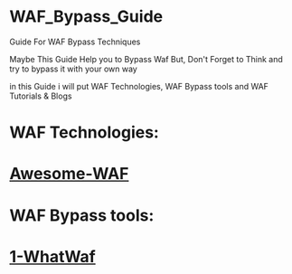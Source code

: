 # WAF_Bypass_Guide
Guide For WAF Bypass Techniques

Maybe This Guide Help you to Bypass Waf 
But, Don't Forget to Think and try to bypass it with your own way

in this Guide i will put WAF Technologies, WAF Bypass tools and WAF Tutorials & Blogs

# WAF Technologies:
<a href='https://github.com/0xInfection/Awesome-WAF'><h1>Awesome-WAF</h1></a>

# WAF Bypass tools:
<a href='https://github.com/Ekultek/WhatWaf'><h1>1-WhatWaf</h1></a>
